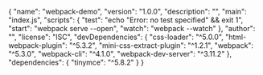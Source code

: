 {
  "name": "webpack-demo",
  "version": "1.0.0",
  "description": "",
  "main": "index.js",
  "scripts": {
    "test": "echo \"Error: no test specified\" && exit 1",
    "start": "webpack serve --open",
    "watch": "webpack --watch"
  },
  "author": "",
  "license": "ISC",
  "devDependencies": {
    "css-loader": "^5.0.0",
    "html-webpack-plugin": "^5.3.2",
    "mini-css-extract-plugin": "^1.2.1",
    "webpack": "^5.3.0",
    "webpack-cli": "^4.1.0",
    "webpack-dev-server": "^3.11.2"
  },
  "dependencies": {
    "tinymce": "^5.8.2"
  }
}

